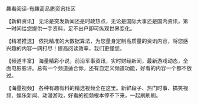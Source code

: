 

趣看阅读-有趣高品质资讯社区

【新鲜资讯】
无论是突发新闻还是时政热点，无论是国际大事还是国内资讯，第一时间给您提供一手资料，足不出户即可纵观世界变化。

【精准推送】
依托精准的大数据算法，为您量身定制高质量的资讯内容，将您感兴趣的内容一网打尽！提高阅读效率，我们更懂您。

【频道丰富】
海量精彩小说，前沿军事资讯，实时财经新闻，最新游戏动态，全面电影影评。总有一个频道适合你。还有自定义频道功能，好看的内容一个都不放过。

【海量视频】
各种有趣有料的精选视频全在这里。新鲜段子、热门时事、搞笑视频、娱乐新闻、动漫游戏，好看的视频根本停不下来，一起刷刷刷。

